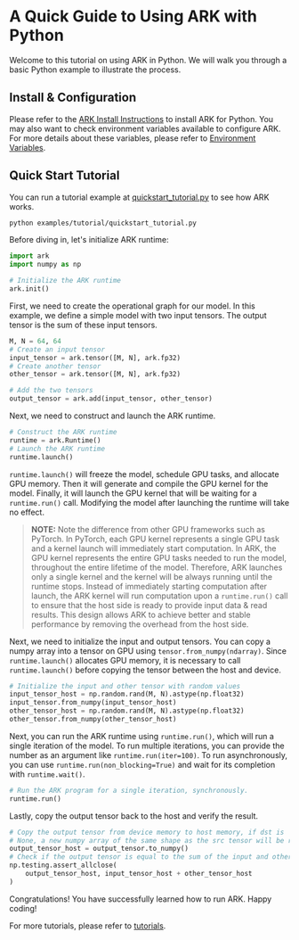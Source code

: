# A Quick Guide to Using ARK with Python

Welcome to this tutorial on using ARK in Python. We will walk you through a basic Python example to illustrate the process.

## Install & Configuration

Please refer to the [ARK Install Instructions](./install.md) to install ARK for Python. You may also want to check environment variables available to configure ARK. For more details about these variables, please refer to [Environment Variables](./env.md).

## Quick Start Tutorial

You can run a tutorial example at [quickstart_tutorial.py](../examples/tutorial/quickstart_tutorial.py) to see how ARK works.

```bash
python examples/tutorial/quickstart_tutorial.py
```

Before diving in, let's initialize ARK runtime:

```python
import ark
import numpy as np

# Initialize the ARK runtime
ark.init()
```
First, we need to create the operational graph for our model. In this example, we define a simple model with two input tensors. The output tensor is the sum of these input tensors.

```python
M, N = 64, 64
# Create an input tensor
input_tensor = ark.tensor([M, N], ark.fp32)
# Create another tensor
other_tensor = ark.tensor([M, N], ark.fp32)

# Add the two tensors
output_tensor = ark.add(input_tensor, other_tensor)
```

Next, we need to construct and launch the ARK runtime.
```python
# Construct the ARK runtime
runtime = ark.Runtime()
# Launch the ARK runtime
runtime.launch()
```
`runtime.launch()` will freeze the model, schedule GPU tasks, and allocate GPU memory. Then it will generate and compile the GPU kernel for the model. Finally, it will launch the GPU kernel that will be waiting for a `runtime.run()` call. Modifying the model after launching the runtime will take no effect.

> **NOTE:** Note the difference from other GPU frameworks such as PyTorch. In PyTorch, each GPU kernel represents a single GPU task and a kernel launch will immediately start computation. In ARK, the GPU kernel represents the entire GPU tasks needed to run the model, throughout the entire lifetime of the model. Therefore, ARK launches only a single kernel and the kernel will be always running until the runtime stops. Instead of immediately starting computation after launch, the ARK kernel will run computation upon a `runtime.run()` call to ensure that the host side is ready to provide input data & read results. This design allows ARK to achieve better and stable performance by removing the overhead from the host side.

Next, we need to initialize the input and output tensors. You can copy a numpy array into a tensor on GPU using `tensor.from_numpy(ndarray)`. Since `runtime.launch()` allocates GPU memory, it is necessary to call `runtime.launch()` before copying the tensor between the host and device.

```python
# Initialize the input and other tensor with random values
input_tensor_host = np.random.rand(M, N).astype(np.float32)
input_tensor.from_numpy(input_tensor_host)
other_tensor_host = np.random.rand(M, N).astype(np.float32)
other_tensor.from_numpy(other_tensor_host)
```

Next, you can run the ARK runtime using `runtime.run()`, which will run a single iteration of the model. To run multiple iterations, you can provide the number as an argument like `runtime.run(iter=100)`. To run asynchronously, you can use `runtime.run(non_blocking=True)` and wait for its completion with `runtime.wait()`.

```python
# Run the ARK program for a single iteration, synchronously.
runtime.run()
```

Lastly, copy the output tensor back to the host and verify the result.

```python
# Copy the output tensor from device memory to host memory, if dst is 
# None, a new numpy array of the same shape as the src tensor will be returned
output_tensor_host = output_tensor.to_numpy()
# Check if the output tensor is equal to the sum of the input and other tensor
np.testing.assert_allclose(
    output_tensor_host, input_tensor_host + other_tensor_host
)
```

Congratulations! You have successfully learned how to run ARK. Happy coding!

For more tutorials, please refer to [tutorials](./tutorial/).
